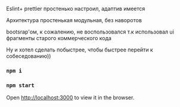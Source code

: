 Eslint+ prettier простенько настроил, адаптив имеется

Архитектура простенькая модульная, без наворотов

bootsrap'ом, к сожалению, не воспользовался т.к использовал ui фрагменты старого коммерческого кода

Ну и хотел сделать побыстрее, чтобы быстрее перейти к собеседованию))

### `npm i`

### `npm start`

Open [http://localhost:3000](http://localhost:3000) to view it in the browser.
